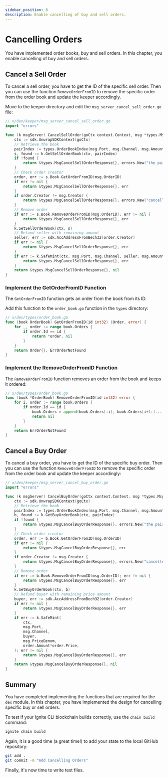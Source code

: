 ```yaml
---
sidebar_position: 8
description: Enable cancelling of buy and sell orders.
---
```


# Cancelling Orders

You have implemented order books, buy and sell orders.  In this chapter, you enable cancelling of buy and sell orders.

## Cancel a Sell Order

To cancel a sell order, you have to get the ID of the specific sell order. Then you can use the function `RemoveOrderFromID` to remove the specific order from the order book and update the keeper accordingly.

Move to the keeper directory and edit the `msg_server_cancel_sell_order.go` file:

```go
// x/dex/keeper/msg_server_cancel_sell_order.go
import "errors"

func (k msgServer) CancelSellOrder(goCtx context.Context, msg *types.MsgCancelSellOrder) (*types.MsgCancelSellOrderResponse, error) {
	ctx := sdk.UnwrapSDKContext(goCtx)
	// Retrieve the book
	pairIndex := types.OrderBookIndex(msg.Port, msg.Channel, msg.AmountDenom, msg.PriceDenom)
	s, found := k.GetSellOrderBook(ctx, pairIndex)
	if !found {
		return &types.MsgCancelSellOrderResponse{}, errors.New("the pair doesn't exist")
	}
	// Check order creator
	order, err := s.Book.GetOrderFromID(msg.OrderID)
	if err != nil {
		return &types.MsgCancelSellOrderResponse{}, err
	}
	if order.Creator != msg.Creator {
		return &types.MsgCancelSellOrderResponse{}, errors.New("canceller must be creator")
	}
	// Remove order
	if err := s.Book.RemoveOrderFromID(msg.OrderID); err != nil {
		return &types.MsgCancelSellOrderResponse{}, err
	}
	k.SetSellOrderBook(ctx, s)
	// Refund seller with remaining amount
	seller, err := sdk.AccAddressFromBech32(order.Creator)
	if err != nil {
		return &types.MsgCancelSellOrderResponse{}, err
	}
	if err := k.SafeMint(ctx, msg.Port, msg.Channel, seller, msg.AmountDenom, order.Amount); err != nil {
		return &types.MsgCancelSellOrderResponse{}, err
	}
	return &types.MsgCancelSellOrderResponse{}, nil
}
```

### Implement the GetOrderFromID Function

The `GetOrderFromID` function gets an order from the book from its ID.

Add this function to the `order_book.go` function in the `types` directory:

```go
// x/dex/types/order_book.go
func (book OrderBook) GetOrderFromID(id int32) (Order, error) {
	for _, order := range book.Orders {
		if order.Id == id {
			return *order, nil
		}
	}
	return Order{}, ErrOrderNotFound
}
```

### Implement the RemoveOrderFromID Function

The `RemoveOrderFromID` function removes an order from the book and keeps it ordered:

```go
// x/dex/types/order_book.go
func (book *OrderBook) RemoveOrderFromID(id int32) error {
	for i, order := range book.Orders {
		if order.Id == id {
			book.Orders = append(book.Orders[:i], book.Orders[i+1:]...)
			return nil
		}
	}
	return ErrOrderNotFound
}
```

## Cancel a Buy Order

To cancel a buy order, you have to get the ID of the specific buy order. Then you can use the function `RemoveOrderFromID` to remove the specific order from the order book and update the keeper accordingly:

```go
// x/dex/keeper/msg_server_cancel_buy_order.go
import "errors"

func (k msgServer) CancelBuyOrder(goCtx context.Context, msg *types.MsgCancelBuyOrder) (*types.MsgCancelBuyOrderResponse, error) {
	ctx := sdk.UnwrapSDKContext(goCtx)
	// Retrieve the book
	pairIndex := types.OrderBookIndex(msg.Port, msg.Channel, msg.AmountDenom, msg.PriceDenom)
	b, found := k.GetBuyOrderBook(ctx, pairIndex)
	if !found {
		return &types.MsgCancelBuyOrderResponse{}, errors.New("the pair doesn't exist")
	}
	// Check order creator
	order, err := b.Book.GetOrderFromID(msg.OrderID)
	if err != nil {
		return &types.MsgCancelBuyOrderResponse{}, err
	}
	if order.Creator != msg.Creator {
		return &types.MsgCancelBuyOrderResponse{}, errors.New("canceller must be creator")
	}
	// Remove order
	if err := b.Book.RemoveOrderFromID(msg.OrderID); err != nil {
		return &types.MsgCancelBuyOrderResponse{}, err
	}
	k.SetBuyOrderBook(ctx, b)
	// Refund buyer with remaining price amount
	buyer, err := sdk.AccAddressFromBech32(order.Creator)
	if err != nil {
		return &types.MsgCancelBuyOrderResponse{}, err
	}
	if err := k.SafeMint(
		ctx,
		msg.Port,
		msg.Channel,
		buyer,
		msg.PriceDenom,
		order.Amount*order.Price,
	); err != nil {
		return &types.MsgCancelBuyOrderResponse{}, err
	}
	return &types.MsgCancelBuyOrderResponse{}, nil
}
```

## Summary

You have completed implementing the functions that are required for the `dex` module. In this chapter,  you have implemented the design for cancelling specific buy or sell orders.

To test if your Ignite CLI blockchain builds correctly, use the `chain build` command:

```bash
ignite chain build
```

Again, it is a good time (a great time!) to add your state to the local GitHub repository:

```bash
git add .
git commit -m "Add Cancelling Orders"
```

Finally, it's now time to write test files.
